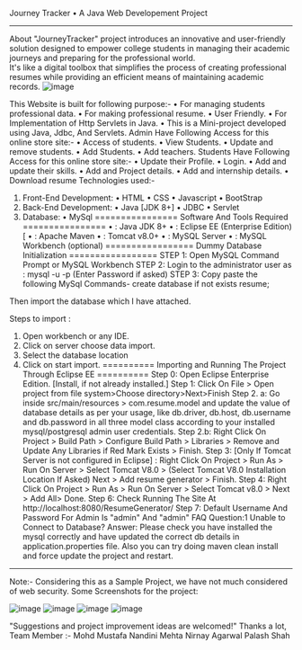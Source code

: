 Journey Tracker
•	A Java Web Developement Project
________________________________________
About
"JourneyTracker" project introduces an innovative and user-friendly solution designed to empower college students in managing their academic journeys and preparing for the professional world.<br>
It's like a digital toolbox that simplifies the process of creating professional resumes while providing an efficient means of maintaining academic records.
 ![image](https://github.com/mustafamk8/JourneyTracker-/assets/85062314/b974d909-30d5-45d3-9412-5804bd89344f)

This Website is built for following purpose:-
•	For managing students professional data.
•	For making professional resume.
•	User Friendly.
•	For Implementation of Http Servlets in Java.
•	This is a Mini-project developed using Java, Jdbc, And Servlets.
Admin Have Following Access for this online store site:-
•	Access of students.
•	View Students.
•	Update and remove students.
•	Add Students.
•	Add teachers.
Students Have Following Access for this online store site:-
•	Update their Profile.
•	Login.
•	Add and update their skills.
•	Add and Project details.
•	Add and internship details.
•	Download resume
Technologies used:-
1.	Front-End Development:
•	HTML
•	CSS
•	Javascript
•	BootStrap
2.	Back-End Development:
•	Java [JDK 8+]
•	JDBC
•	Servlet
3.	Database:
•	MySql
================ Software And Tools Required ================
•	 : Java JDK 8+
•	: Eclipse EE (Enterprise Edition) [
•	: Apache Maven
•	: Tomcat v8.0+ 
•	: MySQL Server 
•	: MySQL Workbench (optional) 
================= Dummy Database Initialization =================
STEP 1: Open MySQL Command Prompt or MySQL Workbench
STEP 2: Login to the administrator user as : mysql -u <username> -p (Enter Password if asked)
STEP 3: Copy paste the following MySql Commands-
create database if not exists resume;

Then import the database which I have attached.

Steps to import : 

1)	Open workbench or any IDE.
2)	Click on server choose data import.
3)	Select the database location
4)	Click on start import.
========== Importing and Running The Project Through Eclipse EE ==========
Step 0: Open Eclipse Enterprise Edition. [Install, if not already installed.]
Step 1: Click On File > Open project from file system>Choose directory>Next>Finish
Step 2. a: Go inside src/main/resources > com.resume.model and update the value of database details as per your usage, like db.driver, db.host, db.username and db.password in all three model class according to your installed mysql/postgresql admin user credentials.
Step 2.b: Right Click On Project > Build Path > Configure Build Path > Libraries > Remove and Update Any Libraries if Red Mark Exists > Finish.
Step 3: [Only If Tomcat Server is not configured in Eclipse] : Right Click On Project > Run As > Run On Server > Select Tomcat V8.0 > (Select Tomcat V8.0 Installation Location If Asked) Next > Add resume generator > Finish.
Step 4: Right Click On Project > Run As > Run On Server > Select Tomcat v8.0 > Next > Add All> Done.
Step 6: Check Running The Site At http://localhost:8080/ResumeGenerator/
Step 7: Default Username And Password For Admin Is "admin" And "admin"
FAQ
Question:1 Unable to Connect to Database?
Answer: Please check you have installed the mysql correctly and have updated the correct db details in application.properties file. Also you can try doing maven clean install and force update the project and restart.
________________________________________
Note:- Considering this as a Sample Project, we have not much considered of web security.
Some Screenshots for the project:
 
 ![image](https://github.com/mustafamk8/JourneyTracker-/assets/85062314/cb653150-3940-4a49-8a6a-fb98592875cb)
 ![image](https://github.com/mustafamk8/JourneyTracker-/assets/85062314/b6010795-3a07-46df-bf91-5ad0bea9c9f5)
![image](https://github.com/mustafamk8/JourneyTracker-/assets/85062314/f5811f38-ebba-473e-a12a-90578fd67d76)
![image](https://github.com/mustafamk8/JourneyTracker-/assets/85062314/910f8d3e-fe03-4c00-8348-c32de349b088)


"Suggestions and project improvement ideas are welcomed!"
Thanks a lot,
Team Member :-
Mohd Mustafa
Nandini Mehta
Nirnay Agarwal
Palash Shah 


